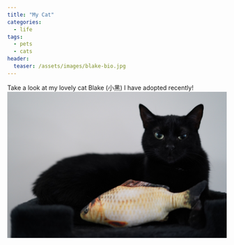 ```yaml
---
title: "My Cat"
categories:
  - life
tags:
  - pets
  - cats
header:
  teaser: /assets/images/blake-bio.jpg
---
```


Take a look at my lovely cat Blake (小黑) I have adopted recently!
![blak-bio](/assets/images/blake-bio.jpg)
